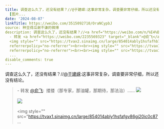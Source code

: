 ```yaml
---
title: 调查这么久了，还没有结果？//@于建嵘:这事非常复杂，调查要非常仔细，所以还没有结论。 - 转发 @俞飞:&ensp;搂搂（那专家，那油罐，那期待，那法治）……
  [图片...
date: '2024-08-07'
linkTitle: https://weibo.com/3515092710/OraNCypbJ
source: 种豆得瓜谢不谦的微博
description: 调查这么久了，还没有结果？//<a href="https://weibo.com/n/%E4%BA%8E%E5%BB%BA%E5%B5%98">@于建嵘</a>:这事非常复杂，调查要非常仔细，所以还没有结论。<br><blockquote>
  - 转发 <a href="https://weibo.com/2235569323" target="_blank">@俞飞</a>: 搂搂（那专家，那油罐，那期待，那法治）……
  <img style="" src="https://tvax2.sinaimg.cn/large/854014ably1hsfafhb740j20u019jte8.jpg"
  referrerpolicy="no-referrer"><br><br><img style="" src="https://tvax1.sinaimg.cn/large/854014ably1hsfafhvfg9j20u01hi10m.jpg"
  referrerpolicy="no-referrer"><br><br><img style="" src="https://tvax1.sinaimg.cn/large/854014ably1hsfafgv86gj20ic0c87
  ...
disable_comments: true
---
```

调查这么久了，还没有结果？//<a href="https://weibo.com/n/%E4%BA%8E%E5%BB%BA%E5%B5%98">@于建嵘</a>:这事非常复杂，调查要非常仔细，所以还没有结论。<br><blockquote> - 转发 <a href="https://weibo.com/2235569323" target="_blank">@俞飞</a>: 搂搂（那专家，那油罐，那期待，那法治）…… <img style="" src="https://tvax2.sinaimg.cn/large/854014ably1hsfafhb740j20u019jte8.jpg" referrerpolicy="no-referrer"><br><br><img style="" src="https://tvax1.sinaimg.cn/large/854014ably1hsfafhvfg9j20u01hi10m.jpg" referrerpolicy="no-referrer"><br><br><img style="" src="https://tvax1.sinaimg.cn/large/854014ably1hsfafgv86gj20ic0c87 ...